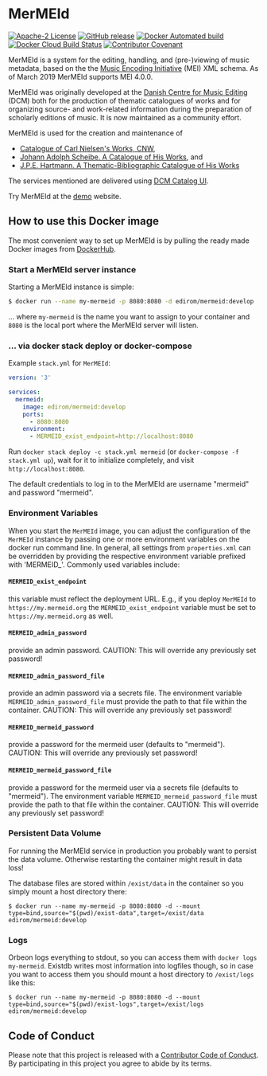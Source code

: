 MerMEId
=======

[![Apache-2 License](https://img.shields.io/github/license/edirom/MerMEId)](https://github.com/Edirom/MerMEId/blob/develop/LICENSE)
[![GitHub release](https://img.shields.io/github/release/edirom/MerMEId.svg)](https://github.com/Edirom/MerMEId/releases)
[![Docker Automated build](https://img.shields.io/docker/automated/edirom/mermeid)](https://hub.docker.com/r/edirom/mermeid/)
[![Docker Cloud Build Status](https://img.shields.io/docker/cloud/build/edirom/MerMEId)](https://hub.docker.com/r/edirom/mermeid/)
[![Contributor Covenant](https://img.shields.io/badge/Contributor%20Covenant-v2.0%20adopted-ff69b4.svg)](CODE_OF_CONDUCT.md)

MerMEId is a system for the editing, handling, and (pre-)viewing of music
metadata, based on the the [Music Encoding Initiative](http://www.music-encoding.org/) (MEI)  XML schema. 
As of March 2019 MerMEId supports MEI 4.0.0.

MerMEId was originally developed at the [Danish Centre for Music Editing](http://www.kb.dk/en/nb/dcm/index.html) (DCM) both for
the production of thematic catalogues of works and for organizing source- and
work-related information during the preparation of scholarly editions of
music. It is now maintained as a community effort.

MerMEId is used for the creation and maintenance of 

* [Catalogue of Carl Nielsen's Works, CNW](http://www.kb.dk/dcm/cnw.html),
* [Johann Adolph Scheibe. A Catalogue of His Works](http://www.kb.dk/dcm/schw.html), and
* [J.P.E. Hartmann. A Thematic-Bibliographic Catalogue of His Works](http://www.kb.dk/dcm/hartw.html)

The services mentioned are delivered using [DCM Catalog UI](https://github.com/kb-dk/dcm_catalog_ui).

Try MerMEId at the [demo](https://mermeid.edirom.de/) website.


## How to use this Docker image

The most convenient way to set up MerMEId is by pulling the ready made Docker images from [DockerHub](https://hub.docker.com/r/edirom/mermeid).

### Start a MerMEId server instance

Starting a MerMEId instance is simple: 

```sh
$ docker run --name my-mermeid -p 8080:8080 -d edirom/mermeid:develop
```

… where `my-mermeid` is the name you want to assign to your container and `8080` is the local port where the MerMEId server will listen.

### … via docker stack deploy or docker-compose

Example `stack.yml` for `MerMEId`:

```yaml
version: '3'

services:
  mermeid:
    image: edirom/mermeid:develop
    ports: 
      - 8080:8080
    environment: 
      - MERMEID_exist_endpoint=http://localhost:8080
```

Run `docker stack deploy -c stack.yml mermeid` (or `docker-compose -f stack.yml up`), 
wait for it to initialize completely, and visit `http://localhost:8080`.

The default credentials to log in to the MerMEId are username "mermeid" and password "mermeid". 

### Environment Variables

When you start the `MerMEId` image, you can adjust the configuration of the `MerMEId` instance by passing one or more environment variables on the docker run command line.
In general, all settings from `properties.xml` can be overridden by providing the respective environment variable prefixed with 'MERMEID_'. Commonly used variables include:

#### `MERMEID_exist_endpoint`

this variable must reflect the deployment URL. 
E.g., if you deploy `MerMEId` to `https://my.mermeid.org` the `MERMEID_exist_endpoint` variable must be set to `https://my.mermeid.org` as well.

#### `MERMEID_admin_password`

provide an admin password. CAUTION: This will override any previously set password!

#### `MERMEID_admin_password_file`

provide an admin password via a secrets file. 
The environment variable `MERMEID_admin_password_file` must provide the path to that file within the container.
CAUTION: This will override any previously set password!

#### `MERMEID_mermeid_password`

provide a password for the mermeid user (defaults to "mermeid"). 
CAUTION: This will override any previously set password!

#### `MERMEID_mermeid_password_file`

provide a password for the mermeid user via a secrets file (defaults to "mermeid"). 
The environment variable `MERMEID_mermeid_password_file` must provide the path to that file within the container.
CAUTION: This will override any previously set password!

### Persistent Data Volume

For running the MerMEId service in production you probably want to persist the data volume. 
Otherwise restarting the container might result in data loss!

The database files are stored within `/exist/data` in the container so you simply mount a host directory there:
```
$ docker run --name my-mermeid -p 8080:8080 -d --mount type=bind,source="$(pwd)/exist-data",target=/exist/data edirom/mermeid:develop
```

### Logs

Orbeon logs everything to stdout, so you can access them with `docker logs my-mermeid`. Existdb writes most information into logfiles though, so in case you want to access them you should mount a host directory to `/exist/logs` like this:
```
$ docker run --name my-mermeid -p 8080:8080 -d --mount type=bind,source="$(pwd)/exist-logs",target=/exist/logs edirom/mermeid:develop
```


## Code of Conduct

Please note that this project is released with a [Contributor Code of Conduct][CODE_OF_CONDUCT]. By participating in this project you agree to abide by its terms.

[CODE_OF_CONDUCT]: CODE_OF_CONDUCT.md